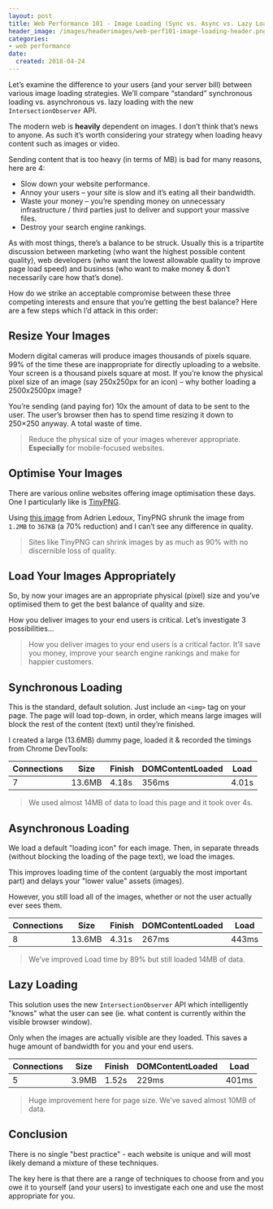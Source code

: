 ```yaml
---
layout: post
title: Web Performance 101 - Image Loading (Sync vs. Async vs. Lazy Loading)
header_image: /images/headerimages/web-perf101-image-loading-header.png
categories:
- web performance
date:
  created: 2018-04-24
---
```


Let’s examine the difference to your users (and your server bill) between various image loading strategies. We’ll compare “standard” synchronous loading vs. asynchronous vs. lazy loading with the new `IntersectionObserver` API.

<!-- more -->

The modern web is **heavily** dependent on images. I don’t think that’s news to anyone. As such it’s worth considering your strategy when loading heavy content such as images or video.

Sending content that is too heavy (in terms of MB) is bad for many reasons, here are 4:

- Slow down your website performance.
- Annoy your users – your site is slow and it’s eating all their bandwidth.
- Waste your money – you’re spending money on unnecessary infrastructure / third parties just to deliver and support your massive files.
- Destroy your search engine rankings.

As with most things, there’s a balance to be struck. Usually this is a tripartite discussion between marketing (who want the highest possible content quality), web developers (who want the lowest allowable quality to improve page load speed) and business (who want to make money & don’t necessarily care how that’s done).

How do we strike an acceptable compromise between these three competing interests and ensure that you’re getting the best balance? Here are a few steps which I’d attack in this order:

## Resize Your Images

Modern digital cameras will produce images thousands of pixels square. 99% of the time these are inappropriate for directly uploading to a website. Your screen is a thousand pixels square at most. If you’re know the physical pixel size of an image (say 250x250px for an icon) – why bother loading a 2500x2500px image?

You’re sending (and paying for) 10x the amount of data to be sent to the user. The user’s browser then has to spend time resizing it down to 250×250 anyway. A total waste of time.

> Reduce the physical size of your images wherever appropriate. **Especially** for mobile-focused websites.

## Optimise Your Images

There are various online websites offering image optimisation these days. One I particularly like is [TinyPNG](https://tinypng.com).

Using [this image](https://unsplash.com/photos/mBHuEkka5wM) from Adrien Ledoux, TinyPNG shrunk the image from `1.2MB` to `367KB` (a 70% reduction) and I can’t see any difference in quality.

> Sites like TinyPNG can shrink images by as much as 90% with no discernible loss of quality.

## Load Your Images Appropriately

So, by now your images are an appropriate physical (pixel) size and you’ve optimised them to get the best balance of quality and size.

How you deliver images to your end users is critical. Let’s investigate 3 possibilities...

> How you deliver images to your end users is a critical factor. It’ll save you money, improve your search engine rankings and make for happier customers.

## Synchronous Loading

This is the standard, default solution. Just include an `<img>` tag on your page. The page will load top-down, in order, which means large images will block the rest of the content (text) until they’re finished.

I created a large (13.6MB) dummy page, loaded it & recorded the timings from Chrome DevTools:

| Connections | Size | Finish | DOMContentLoaded | Load |
|----|----|-----|------|-----|
| 7 | 13.6MB | 4.18s | 356ms | 4.01s |

> We used almost 14MB of data to load this page and it took over 4s.

## Asynchronous Loading

We load a default "loading icon" for each image. Then, in separate threads (without blocking the loading of the page text), we load the images.

This improves loading time of the content (arguably the most important part) and delays your "lower value" assets (images).

However, you still load all of the images, whether or not the user actually ever sees them.

| Connections | Size | Finish | DOMContentLoaded | Load |
|----|----| ----- | ------| ----- |
| 8 | 13.6MB | 4.31s | 267ms | 443ms |

> We’ve improved Load time by 89% but still loaded 14MB of data.

## Lazy Loading

This solution uses the new `IntersectionObserver` API which intelligently "knows" what the user can see (ie. what content is currently within the visible browser window).

Only when the images are actually visible are they loaded. This saves a huge amount of bandwidth for you and your end users.

| Connections | Size | Finish | DOMContentLoaded | Load |
|----|----| ----- | ------| ----- |
| 5 | 3.9MB | 1.52s | 229ms | 401ms |

> Huge improvement here for page size. We’ve saved almost 10MB of data.

## Conclusion

There is no single "best practice" - each website is unique and will most likely demand a mixture of these techniques.

The key here is that there are a range of techniques to choose from and you owe it to yourself (and your users) to investigate each one and use the most appropriate for you.
